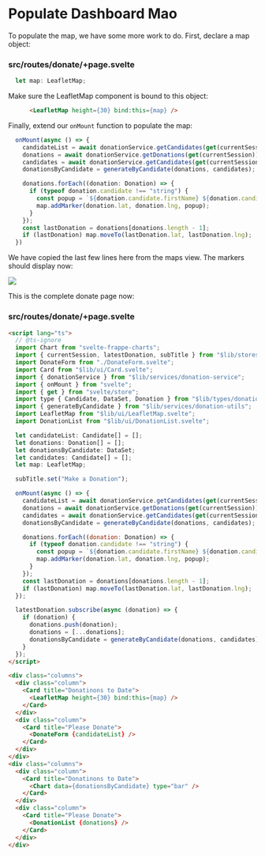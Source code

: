 # Populate Dashboard Mao

To populate the map, we have some more work to do. First, declare a map object:

### src/routes/donate/+page.svelte

~~~typescript
  let map: LeafletMap;
~~~

Make sure the LeafletMap component is bound to this object:

~~~html
      <LeafletMap height={30} bind:this={map} />
~~~

Finally, extend our `onMount` function to populate the map:

~~~typescript
  onMount(async () => {
    candidateList = await donationService.getCandidates(get(currentSession));
    donations = await donationService.getDonations(get(currentSession));
    candidates = await donationService.getCandidates(get(currentSession));
    donationsByCandidate = generateByCandidate(donations, candidates);

    donations.forEach((donation: Donation) => {
      if (typeof donation.candidate !== "string") {
        const popup = `${donation.candidate.firstName} ${donation.candidate.lastName}: €${donation.amount}`;
        map.addMarker(donation.lat, donation.lng, popup);
      }
    });
    const lastDonation = donations[donations.length - 1];
    if (lastDonation) map.moveTo(lastDonation.lat, lastDonation.lng);
  })
~~~

We have copied the last few lines here from the maps view. The markers should display now:

![](/Users/edeleastar/repos/modules/hdip/2023/sem-3/full-stack-lab-preview/book-22/img/30.png)

This is the complete donate page now:

### src/routes/donate/+page.svelte

~~~html
<script lang="ts">
  // @ts-ignore
  import Chart from "svelte-frappe-charts";
  import { currentSession, latestDonation, subTitle } from "$lib/stores";
  import DonateForm from "./DonateForm.svelte";
  import Card from "$lib/ui/Card.svelte";
  import { donationService } from "$lib/services/donation-service";
  import { onMount } from "svelte";
  import { get } from "svelte/store";
  import type { Candidate, DataSet, Donation } from "$lib/types/donation-types";
  import { generateByCandidate } from "$lib/services/donation-utils";
  import LeafletMap from "$lib/ui/LeafletMap.svelte";
  import DonationList from "$lib/ui/DonationList.svelte";

  let candidateList: Candidate[] = [];
  let donations: Donation[] = [];
  let donationsByCandidate: DataSet;
  let candidates: Candidate[] = [];
  let map: LeafletMap;

  subTitle.set("Make a Donation");

  onMount(async () => {
    candidateList = await donationService.getCandidates(get(currentSession));
    donations = await donationService.getDonations(get(currentSession));
    candidates = await donationService.getCandidates(get(currentSession));
    donationsByCandidate = generateByCandidate(donations, candidates);

    donations.forEach((donation: Donation) => {
      if (typeof donation.candidate !== "string") {
        const popup = `${donation.candidate.firstName} ${donation.candidate.lastName}: €${donation.amount}`;
        map.addMarker(donation.lat, donation.lng, popup);
      }
    });
    const lastDonation = donations[donations.length - 1];
    if (lastDonation) map.moveTo(lastDonation.lat, lastDonation.lng);
  });

  latestDonation.subscribe(async (donation) => {
    if (donation) {
      donations.push(donation);
      donations = [...donations];
      donationsByCandidate = generateByCandidate(donations, candidates);
    }
  });
</script>

<div class="columns">
  <div class="column">
    <Card title="Donatinons to Date">
      <LeafletMap height={30} bind:this={map} />
    </Card>
  </div>
  <div class="column">
    <Card title="Please Donate">
      <DonateForm {candidateList} />
    </Card>
  </div>
</div>
<div class="columns">
  <div class="column">
    <Card title="Donatinons to Date">
      <Chart data={donationsByCandidate} type="bar" />
    </Card>
  </div>
  <div class="column">
    <Card title="Please Donate">
      <DonationList {donations} />
    </Card>
  </div>
</div>
~~~

